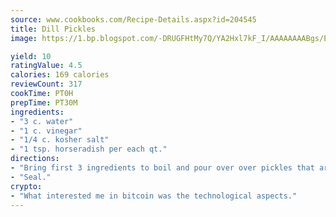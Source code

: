 ```yaml
---
source: www.cookbooks.com/Recipe-Details.aspx?id=204545
title: Dill Pickles
image: https://1.bp.blogspot.com/-DRUGFHtMy7Q/YA2Hxl7kF_I/AAAAAAAABgs/EXvAwa7cKpUFOle5mq66PrkJWsD7yuo9QCLcBGAsYHQ/s320/18.png

yield: 10
ratingValue: 4.5
calories: 169 calories
reviewCount: 317
cookTime: PT0H
prepTime: PT30M
ingredients:
- "3 c. water"
- "1 c. vinegar"
- "1/4 c. kosher salt"
- "1 tsp. horseradish per each qt."
directions:
- "Bring first 3 ingredients to boil and pour over over pickles that are in jar with 1 clove garlic and spray of dill."
- "Seal."
crypto:
- "What interested me in bitcoin was the technological aspects."
---
```

